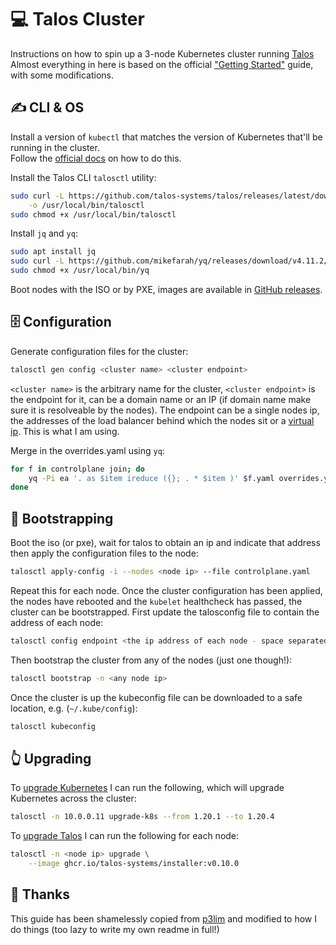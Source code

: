 # 💻 Talos Cluster

Instructions on how to spin up a 3-node Kubernetes cluster running [Talos](https://talos.dev)
Almost everything in here is based on the official ["Getting Started"](https://talos.dev/docs/v0.9/introduction/getting-started) guide, with some modifications.

## ✍ CLI & OS

Install a version of `kubectl` that matches the version of Kubernetes that'll be running in the cluster.  
Follow the [official docs](https://kubernetes.io/docs/tasks/tools/install-kubectl-linux/#install-using-native-package-management) on how to do this.

Install the Talos CLI `talosctl` utility:

```bash
sudo curl -L https://github.com/talos-systems/talos/releases/latest/download/talosctl-linux-amd64 \
	-o /usr/local/bin/talosctl
sudo chmod +x /usr/local/bin/talosctl
```

Install `jq` and `yq`:

```bash
sudo apt install jq
sudo curl -L https://github.com/mikefarah/yq/releases/download/v4.11.2/yq_linux_amd64 -o /usr/local/bin/yq
sudo chmod +x /usr/local/bin/yq
```

Boot nodes with the ISO or by PXE, images are available in [GitHub releases](https://github.com/talos-systems/talos/releases/latest).

## 🗄 Configuration

Generate configuration files for the cluster:

```bash
talosctl gen config <cluster name> <cluster endpoint>
```

`<cluster name>` is the arbitrary name for the cluster, `<cluster endpoint>` is the endpoint for it, can be a domain name or an IP (if domain name make sure it is resolveable by the nodes). The endpoint can be a single nodes ip, the addresses of the load balancer behind which the nodes sit or a [virtual ip](https://www.talos.dev/docs/v0.10/guides/vip/). This is what I am using.

Merge in the overrides.yaml using `yq`:

```bash
for f in controlplane join; do
	yq -Pi ea '. as $item ireduce ({}; . * $item )' $f.yaml overrides.yaml
done
```

## 🥾 Bootstrapping

Boot the iso (or pxe), wait for talos to obtain an ip and indicate that address then apply the configuration files to the node:

```bash
talosctl apply-config -i --nodes <node ip> --file controlplane.yaml
```

Repeat this for each node. Once the cluster configuration has been applied, the nodes have rebooted and the `kubelet` healthcheck has passed, the cluster can be bootstrapped. First update the talosconfig file to contain the address of each node:

```bash
talosctl config endpoint <the ip address of each node - space separated>
```

Then bootstrap the cluster from any of the nodes (just one though!):

```bash
talosctl bootstrap -n <any node ip>
```

Once the cluster is up the kubeconfig file can be downloaded to a safe location, e.g. (`~/.kube/config`):

```bash
talosctl kubeconfig
```

## 👆 Upgrading

To [upgrade Kubernetes](https://www.talos.dev/docs/v0.9/guides/upgrading-kubernetes/) I can run the following, which will upgrade Kubernetes across the cluster:

```bash
talosctl -n 10.0.0.11 upgrade-k8s --from 1.20.1 --to 1.20.4
```

To [upgrade Talos](https://www.talos.dev/docs/v0.9/guides/upgrading-talos/) I can run the following for each node:

```bash
talosctl -n <node ip> upgrade \
	--image ghcr.io/talos-systems/installer:v0.10.0
```

## 🤝 Thanks

This guide has been shamelessly copied from [p3lim](https://github.com/p3lim/rudder) and modified to how I do things (too lazy to write my own readme in full!)
